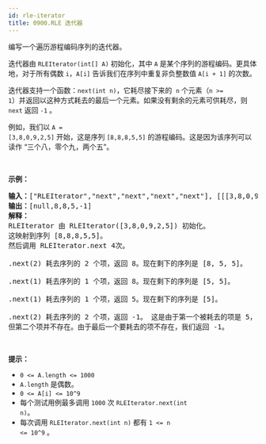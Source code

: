 ```yaml
---
id: rle-iterator
title: 0900.RLE 迭代器
---
```

编写一个遍历游程编码序列的迭代器。

迭代器由 <code>RLEIterator(int[] A)</code> 初始化，其中 <code>A</code> 是某个序列的游程编码。更具体地，对于所有偶数 <code>i</code>，<code>A[i]</code> 告诉我们在序列中重复非负整数值 <code>A[i + 1]</code> 的次数。

迭代器支持一个函数：<code>next(int n)</code>，它耗尽接下来的  <code>n</code> 个元素（<code>n &gt;= 1</code>）并返回以这种方式耗去的最后一个元素。如果没有剩余的元素可供耗尽，则  <code>next</code> 返回 <code>-1</code> 。

例如，我们以 <code>A = [3,8,0,9,2,5]</code> 开始，这是序列 <code>[8,8,8,5,5]</code> 的游程编码。这是因为该序列可以读作 “三个八，零个九，两个五”。

 

**示例：**


<pre><strong>输入：</strong>[&#34;RLEIterator&#34;,&#34;next&#34;,&#34;next&#34;,&#34;next&#34;,&#34;next&#34;], [[[3,8,0,9,2,5]],[2],[1],[1],[2]]<br/><strong>输出：</strong>[null,8,8,5,-1]<br/><strong>解释：</strong><br/>RLEIterator 由 RLEIterator([3,8,0,9,2,5]) 初始化。<br/>这映射到序列 [8,8,8,5,5]。<br/>然后调用 RLEIterator.next 4次。<br/><br/>.next(2) 耗去序列的 2 个项，返回 8。现在剩下的序列是 [8, 5, 5]。<br/><br/>.next(1) 耗去序列的 1 个项，返回 8。现在剩下的序列是 [5, 5]。<br/><br/>.next(1) 耗去序列的 1 个项，返回 5。现在剩下的序列是 [5]。<br/><br/>.next(2) 耗去序列的 2 个项，返回 -1。 这是由于第一个被耗去的项是 5，<br/>但第二个项并不存在。由于最后一个要耗去的项不存在，我们返回 -1。<br/></pre>

 

**提示：**

- <code>0 &lt;= A.length &lt;= 1000</code>
- <code>A.length</code> 是偶数。
- <code>0 &lt;= A[i] &lt;= 10^9</code>
- 每个测试用例最多调用 <code>1000</code> 次 <code>RLEIterator.next(int n)</code>。
- 每次调用 <code>RLEIterator.next(int n)</code> 都有 <code>1 &lt;= n &lt;= 10^9</code> 。